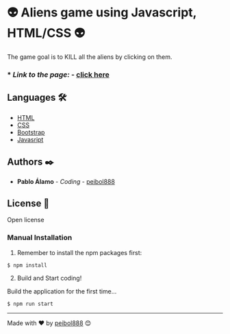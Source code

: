 # 👽 Aliens game using Javascript, HTML/CSS 👽

The game goal is to KILL all the aliens by clicking on them.

### * *Link to the page:* - [click here](https://starwarsblog.herokuapp.com/)

## Languages 🛠️

* [HTML](https://es.wikipedia.org/wiki/HTML5)
* [CSS](https://developer.mozilla.org/es/docs/Web/CSS)
* [Bootstrap](https://getbootstrap.com/)
* [Javasript](https://developer.mozilla.org/es/docs/Web/JavaScript)

## Authors ✒️

* **Pablo Álamo** - *Coding* - [peibol888](https://github.com/peibol888)

## License 📄

Open license

### Manual Installation

1) Remember to install the npm packages first:
```
$ npm install
```

2) Build and Start coding!

Build the application for the first time...

```
$ npm run start
```

---
Made with ❤️ by [peibol888](https://github.com/peibol888) 😊
